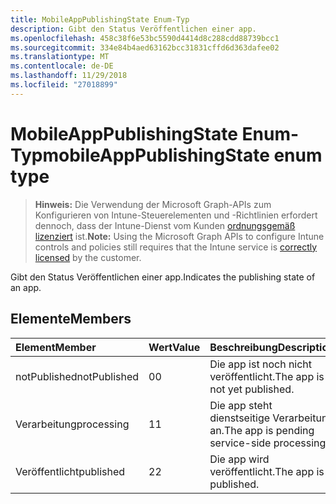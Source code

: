 ```yaml
---
title: MobileAppPublishingState Enum-Typ
description: Gibt den Status Veröffentlichen einer app.
ms.openlocfilehash: 458c38f6e53bc5590d4414d8c288cdd88739bcc1
ms.sourcegitcommit: 334e84b4aed63162bcc31831cffd6d363dafee02
ms.translationtype: MT
ms.contentlocale: de-DE
ms.lasthandoff: 11/29/2018
ms.locfileid: "27018899"
---
```

# <a name="mobileapppublishingstate-enum-type"></a><span data-ttu-id="1c84c-103">MobileAppPublishingState Enum-Typ</span><span class="sxs-lookup"><span data-stu-id="1c84c-103">mobileAppPublishingState enum type</span></span>

> <span data-ttu-id="1c84c-104">**Hinweis:** Die Verwendung der Microsoft Graph-APIs zum Konfigurieren von Intune-Steuerelementen und -Richtlinien erfordert dennoch, dass der Intune-Dienst vom Kunden [ordnungsgemäß lizenziert](https://go.microsoft.com/fwlink/?linkid=839381) ist.</span><span class="sxs-lookup"><span data-stu-id="1c84c-104">**Note:** Using the Microsoft Graph APIs to configure Intune controls and policies still requires that the Intune service is [correctly licensed](https://go.microsoft.com/fwlink/?linkid=839381) by the customer.</span></span>

<span data-ttu-id="1c84c-105">Gibt den Status Veröffentlichen einer app.</span><span class="sxs-lookup"><span data-stu-id="1c84c-105">Indicates the publishing state of an app.</span></span>
## <a name="members"></a><span data-ttu-id="1c84c-106">Elemente</span><span class="sxs-lookup"><span data-stu-id="1c84c-106">Members</span></span>
|<span data-ttu-id="1c84c-107">Element</span><span class="sxs-lookup"><span data-stu-id="1c84c-107">Member</span></span>|<span data-ttu-id="1c84c-108">Wert</span><span class="sxs-lookup"><span data-stu-id="1c84c-108">Value</span></span>|<span data-ttu-id="1c84c-109">Beschreibung</span><span class="sxs-lookup"><span data-stu-id="1c84c-109">Description</span></span>|
|:---|:---|:---|
|<span data-ttu-id="1c84c-110">notPublished</span><span class="sxs-lookup"><span data-stu-id="1c84c-110">notPublished</span></span>|<span data-ttu-id="1c84c-111">0</span><span class="sxs-lookup"><span data-stu-id="1c84c-111">0</span></span>|<span data-ttu-id="1c84c-112">Die app ist noch nicht veröffentlicht.</span><span class="sxs-lookup"><span data-stu-id="1c84c-112">The app is not yet published.</span></span>|
|<span data-ttu-id="1c84c-113">Verarbeitung</span><span class="sxs-lookup"><span data-stu-id="1c84c-113">processing</span></span>|<span data-ttu-id="1c84c-114">1</span><span class="sxs-lookup"><span data-stu-id="1c84c-114">1</span></span>|<span data-ttu-id="1c84c-115">Die app steht dienstseitige Verarbeitung an.</span><span class="sxs-lookup"><span data-stu-id="1c84c-115">The app is pending service-side processing.</span></span>|
|<span data-ttu-id="1c84c-116">Veröffentlicht</span><span class="sxs-lookup"><span data-stu-id="1c84c-116">published</span></span>|<span data-ttu-id="1c84c-117">2</span><span class="sxs-lookup"><span data-stu-id="1c84c-117">2</span></span>|<span data-ttu-id="1c84c-118">Die app wird veröffentlicht.</span><span class="sxs-lookup"><span data-stu-id="1c84c-118">The app is published.</span></span>|



